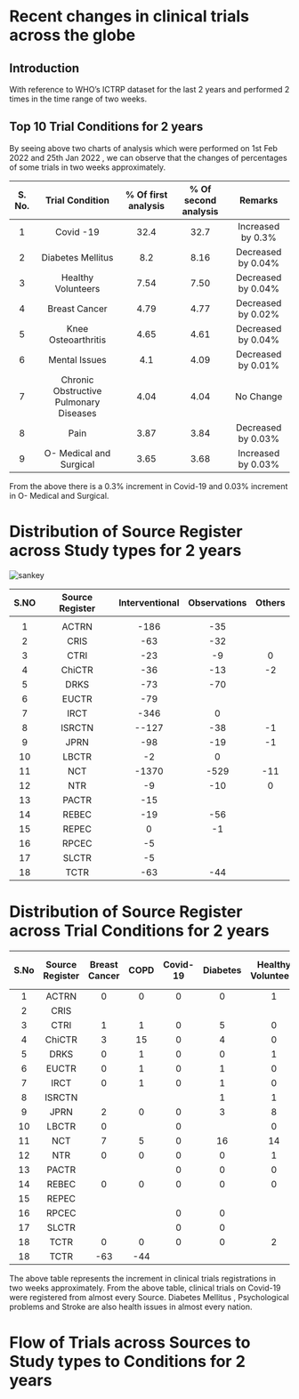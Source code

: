 # Recent changes in clinical trials across the globe



## Introduction
With reference to WHO’s ICTRP dataset for the last 2 years and performed 2 times in the time range of two weeks.

## Top 10 Trial Conditions for 2 years


By seeing above two charts of analysis which were performed on 1st Feb 2022 and 25th Jan 2022 , we can observe that the changes of percentages of some trials in two weeks approximately.


| S. No. |             Trial Condition            | % Of first analysis | % Of second analysis |       Remarks      |
|:------:|:--------------------------------------:|:-------------------:|:--------------------:|:------------------:|
| 1      | Covid -19                              | 32.4                | 32.7                 | Increased by 0.3%  |
| 2      | Diabetes Mellitus                      | 8.2                 | 8.16                 | Decreased by 0.04% |
| 3      | Healthy Volunteers                     | 7.54                | 7.50                 | Decreased by 0.04% |
| 4      | Breast Cancer                          | 4.79                | 4.77                 | Decreased by 0.02% |
| 5      | Knee Osteoarthritis                    | 4.65                | 4.61                 | Decreased by 0.04% |
| 6      | Mental Issues                          | 4.1                 | 4.09                 | Decreased by 0.01% |
| 7      | Chronic Obstructive Pulmonary Diseases | 4.04                | 4.04                 | No Change          |
| 8      | Pain                                   | 3.87                | 3.84                 | Decreased by 0.03% |
| 9      | O- Medical and Surgical                | 3.65                | 3.68                 | Increased by 0.03% |


From the above there is a 0.3% increment  in Covid-19 and 0.03% increment  in O- Medical and Surgical.

# Distribution of Source Register across Study types for 2 years


![sankey](/home/reddaiah/Bala/Projects/ictrp/Results/2022/10_JAN_2022/sankey1_10_01_22.png)



| S.NO | Source Register | Interventional | Observations | Others |
|:----:|:---------------:|:--------------:|:------------:|:------:|
|      |                 |                |              |        |
|   1  |      ACTRN      |      -186      |      -35     |        |
|   2  |       CRIS      |       -63      |      -32     |        |
|   3  |       CTRI      |       -23      |      -9      |    0   |
|   4  |      ChiCTR     |       -36      |      -13     |   -2   |
|   5  |       DRKS      |       -73      |      -70     |        |
|   6  |      EUCTR      |       -79      |              |        |
|   7  |       IRCT      |      -346      |       0      |        |
|   8  |      ISRCTN     |      --127     |      -38     |   -1   |
|   9  |       JPRN      |       -98      |      -19     |   -1   |
|  10  |      LBCTR      |       -2       |       0      |        |
|  11  |       NCT       |      -1370     |     -529     |   -11  |
|  12  |       NTR       |       -9       |      -10     |    0   |
|  13  |      PACTR      |       -15      |              |        |
|  14  |      REBEC      |       -19      |      -56     |        |
|  15  |      REPEC      |        0       |      -1      |        |
|  16  |      RPCEC      |       -5       |              |        |
|  17  |      SLCTR      |       -5       |              |        |
|  18  |       TCTR      |       -63      |      -44     |        |


# Distribution of Source Register across Trial Conditions for 2 years

| S.No | Source Register | Breast Cancer | COPD | Covid-19 | Diabetes | Healthy Volunteers  | Knee Osteoarthriti | Mental Issues | Pain | Stroke | Medical and Surgical |
|:----:|:---------------:|:-------------:|:----:|:--------:|:--------:|:-------------------:|:------------------:|:-------------:|:----:|:------:|:--------------------:|
|   1  |      ACTRN      | 0             | 0    | 0        | 0        | 1                   | 2                  | 0             | 0    | 0      |                      |
|   2  |       CRIS      |               |      |          |          |                     |                    |               |      |        |                      |
|   3  |       CTRI      | 1             | 1    | 0        | 5        | 0                   | 1                  | 0             | 0    | 0      | 1                    |
|   4  |      ChiCTR     | 3             | 15   | 0        | 4        | 0                   | 6                  | 2             | 2    | 4      |                      |
|   5  |       DRKS      | 0             | 1    | 0        | 0        | 1                   | 0                  | 1             | 1    | 0      |                      |
|   6  |      EUCTR      | 0             | 1    | 0        | 1        | 0                   | 1                  | 0             | 0    | 0      |                      |
|   7  |       IRCT      | 0             | 1    | 0        | 1        | 0                   | 2                  | 2             | 3    | 0      |                      |
|   8  |      ISRCTN     |               |      |          | 1        | 1                   |                    | 1             | 1    |        |                      |
|   9  |       JPRN      | 2             | 0    | 0        | 3        | 8                   | 1                  | 0             | 2    | 2      |                      |
|  10  |      LBCTR      | 0             |      | 0        |          | 0                   |                    | 0             |      |        |                      |
|  11  |       NCT       | 7             | 5    | 0        | 16       | 14                  | 9                  | 9             | 11   | 9      |                      |
|  12  |       NTR       | 0             | 0    | 0        | 0        | 1                   | 0                  | 0             | 0    | 0      |                      |
|  13  |      PACTR      |               |      | 0        | 0        | 0                   |                    |               |      |        |                      |
| 14   |      REBEC      | 0             | 0    | 0        | 0        | 0                   | 0                  | 0             | 0    | 1      |                      |
| 15   |      REPEC      |               |      |          |          |                     |                    |               |      |        |                      |
| 16   |      RPCEC      |               |      | 0        | 0        |                     |                    |               |      | 0      |                      |
| 17   |      SLCTR      |               |      | 0        | 0        |                     |                    | 0             |      | 0      |                      |
| 18   |       TCTR      | 0             | 0    | 0        | 0        | 2                   | 0                  | 0             | 0    | 0      |                      |
|  18  |       TCTR      |      -63      |  -44 |          |          |                     |                    |               |      |        |                      |


The above table represents the increment in clinical trials registrations in two weeks approximately.
From the above table, clinical trials on Covid-19 were registered from almost every Source. Diabetes Mellitus , Psychological problems and Stroke are also health issues in almost every nation. 

# Flow of Trials across Sources to Study types to Conditions for 2 years
